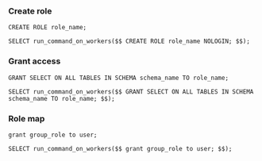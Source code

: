 ### Create role

`CREATE ROLE role_name;`

`SELECT run_command_on_workers($$ CREATE ROLE role_name NOLOGIN; $$);`

### Grant access

`GRANT SELECT ON ALL TABLES IN SCHEMA schema_name TO role_name;`

`SELECT run_command_on_workers($$ GRANT SELECT ON ALL TABLES IN SCHEMA schema_name TO role_name; $$);`

### Role map

`grant group_role to user;`

`SELECT run_command_on_workers($$ grant group_role to user; $$);`
